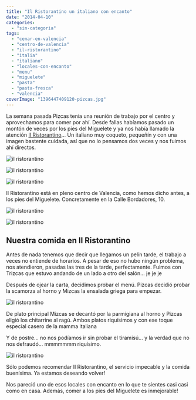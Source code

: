 ```yaml
---
title: "Il Ristorantino un italiano con encanto"
date: "2014-04-10"
categories:
  - "sin-categoria"
tags:
  - "cenar-en-valencia"
  - "centro-de-valencia"
  - "il-ristorantino"
  - "italia"
  - "italiano"
  - "locales-con-encanto"
  - "menu"
  - "miguelete"
  - "pasta"
  - "pasta-fresca"
  - "valencia"
coverImage: "1396447409120-pizcas.jpg"
---
```


La semana pasada Pizcas tenía una reunión de trabajo por el centro y aprovechamos para comer por ahí. Desde fallas habíamos pasado un montón de veces por los pies del Miguelete y ya nos había llamado la atención [Il Ristorantino](https://www.facebook.com/pages/Ristorantino-Valencia/647321935314966?fref=ts "Facebook Ristorantino")... Un italiano muy coqueto, pequeñín y con una imagen bastente cuidada, así que no lo pensamos dos veces y nos fuimos ahí directos.

![il ristorantino](images/IMG_20140402_155700-pizcas.jpg)

![il ristorantino](images/IMG_20140402_155517-pizcas.jpg)

![il ristorantino](images/IMG_20140408_175303-pizcas.jpg)

Il Ristorantino está en pleno centro de Valencia, como hemos dicho antes, a los pies del Miguelete. Concretamente en la Calle Bordadores, 10.

![il ristorantino](images/IMG_20140402_155533-pizcas.jpg)

![il ristorantino](images/IMG-20140403-WA0001-pizcas.jpg)

## Nuestra comida en Il Ristorantino

Antes de nada tenemos que decir que llegamos un pelín tarde, el trabajo a veces no entiende de horarios. A pesar de eso no hubo ningún problema, nos atendieron, pasadas las tres de la tarde, perfectamente. Fuimos con Trizcas que estuvo andando de un lado a otro del salón... je je je

Después de ojear la carta, decidimos probar el menú. Pizcas decidió probar la scamorza al horno y Mizcas la ensalada griega para empezar.

![il ristorantino](images/1396447409120-pizcas.jpg)

De plato principal Mizcas se decantó por la parmigiana al horno y Pizcas eligió los chitarrine al ragú. Ambos platos riquísimos y con ese toque especial casero de la mamma italiana

Y de postre... no nos podíamos ir sin probar el tiramisú... y la verdad que no nos defraudó... mmmmmmm riquísimo.

![il ristorantino](images/IMG_20140402_155718-pizcas.jpg)

Sólo podemos recomendar Il Ristorantino, el servicio impecable y la comida buenísima. Ya estamos deseando volver!

Nos pareció uno de esos locales con encanto en lo que te sientes casi casi como en casa. Además, comer a los pies del Miguelete es inmejorable!
